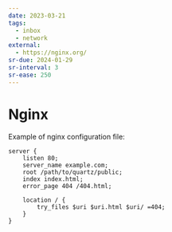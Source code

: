 ```yaml
---
date: 2023-03-21
tags:
  - inbox
  - network
external:
  - https://nginx.org/
sr-due: 2024-01-29
sr-interval: 3
sr-ease: 250
---
```


# Nginx

Example of nginx configuration file:

```nginx
server {
    listen 80;
    server_name example.com;
    root /path/to/quartz/public;
    index index.html;
    error_page 404 /404.html;

    location / {
        try_files $uri $uri.html $uri/ =404;
    }
}
```
